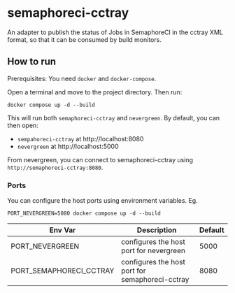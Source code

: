 # semaphoreci-cctray

An adapter to publish the status of Jobs in SemaphoreCI in the cctray XML format, so that it can be consumed by build
monitors.

## How to run

Prerequisites: You need `docker` and `docker-compose`.

Open a terminal and move to the project directory. Then run:

```shell
docker compose up -d --build
```

This will run both `semaphoreci-cctray` and `nevergreen`. By default, you can then open:

- `sempahoreci-cctray` at http://localhost:8080
- `nevergreen` at http://localhost:5000

From nevergreen, you can connect to semaphoreci-cctray using `http://semaphoreci-cctray:8080`.

### Ports

You can configure the host ports using environment variables. Eg.

```shell
PORT_NEVERGREEN=5080 docker compose up -d --build
```

| Env Var                 | Description                                     | Default |
|-------------------------|-------------------------------------------------|---------|
| PORT_NEVERGREEN         | configures the host port for nevergreen         | 5000    |
| PORT_SEMAPHORECI_CCTRAY | configures the host port for semaphoreci-cctray | 8080    |
